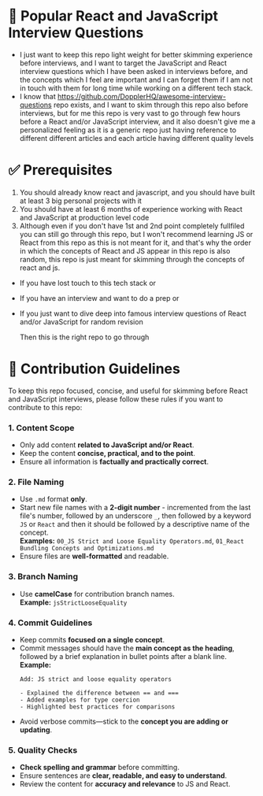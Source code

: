 # 🎯 Popular React and JavaScript Interview Questions 

- I just want to keep this repo light weight for better skimming experience before interviews, and I want to target the JavaScript and React interview questions which I have been asked in interviews before, and the concepts which I feel are important and I can forget them if I am not in touch with them for long time while working on a different tech stack. 
- I know that https://github.com/DopplerHQ/awesome-interview-questions repo exists, and I want to skim through this repo also before interviews, but for me this repo is very vast to go through few hours before a React and/or JavaScript interview, and it also doesn't give me a personalized feeling as it is a generic repo just having reference to different different articles and each article having different quality levels 


# ✅ Prerequisites 

1. You should already know react and javascript, and you should have built at least 3 big personal projects with it  
2. You should have at least 6 months of experience working with React and JavaScript at production level code 
3. Although even if you don't have 1st and 2nd point completely fullfiled you can still go through this repo, but I won't recommend learning JS or React from this repo as this is not meant for it, and that's why the order in which the concepts of React and JS appear in this repo is also random, this repo is just meant for skimming through the concepts of react and js. 
  - If you have lost touch to this tech stack or  
  - If you have an interview and want to do a prep or  
  - If you just want to dive deep into famous interview questions of React and/or JavaScript for random revision  

    Then this is the right repo to go through


# 📝 Contribution Guidelines

To keep this repo focused, concise, and useful for skimming before React and JavaScript interviews, please follow these rules if you want to contribute to this repo:

### 1. Content Scope
- Only add content **related to JavaScript and/or React**.
- Keep the content **concise, practical, and to the point**.
- Ensure all information is **factually and practically correct**.

### 2. File Naming
- Use `.md` format **only**.
- Start new file names with a **2-digit number** - incremented from the last file's number, followed by an underscore `_`, then followed by a keyword `JS` or `React` and then it should be followed by a descriptive name of the concept.  
  **Examples:** `00_JS Strict and Loose Equality Operators.md`, `01_React Bundling Concepts and Optimizations.md` 
- Ensure files are **well-formatted** and readable.

### 3. Branch Naming
- Use **camelCase** for contribution branch names.  
  **Example:** `jsStrictLooseEquality`

### 4. Commit Guidelines
- Keep commits **focused on a single concept**.
- Commit messages should have the **main concept as the heading**, followed by a brief explanation in bullet points after a blank line.  
  **Example:**  
  ```
  Add: JS strict and loose equality operators

  - Explained the difference between == and ===
  - Added examples for type coercion
  - Highlighted best practices for comparisons
  ```
- Avoid verbose commits—stick to the **concept you are adding or updating**.

### 5. Quality Checks
- **Check spelling and grammar** before committing.
- Ensure sentences are **clear, readable, and easy to understand**.
- Review the content for **accuracy and relevance** to JS and React.